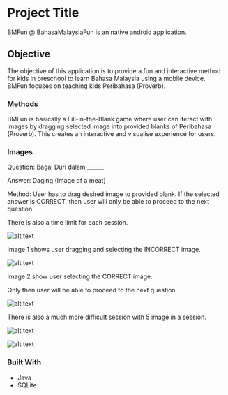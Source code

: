 # Project Title

BMFun @ BahasaMalaysiaFun is an native android application. 

## Objective

The objective of this application is to provide a fun and interactive method for kids in preschool to learn Bahasa Malaysia using a mobile device. BMFun focuses on teaching kids Peribahasa (Proverb).


### Methods

BMFun is basically a Fill-in-the-Blank game where user can iteract with images by dragging selected image into provided blanks of Peribahasa (Proverb). This creates an interactive and visualise experience for users.

### Images
Question: Bagai Duri dalam ______

Answer: Daging (Image of a meat)

Method: User has to drag desired image to provided blank. If the selected answer is CORRECT, then user will only be able to proceed to the next question.

There is also a time limit for each session.

![alt text](https://raw.githubusercontent.com/jsam6/BMFun/master/bmfun-img/image1.jpg "Image 1")

Image 1 shows user dragging and selecting the INCORRECT image.

![alt text](https://raw.githubusercontent.com/jsam6/BMFun/master/bmfun-img/image3.jpg "Image 2")

Image 2 show user selecting the CORRECT image.

Only then user will be able to proceed to the next question.

![alt text](https://raw.githubusercontent.com/jsam6/BMFun/master/bmfun-img/IMAGE4.jpg "Image 3")

There is also a much more difficult session with 5 image in a session.

![alt text](https://raw.githubusercontent.com/jsam6/BMFun/master/bmfun-img/main5.JPG "Image 4")

![alt text](https://raw.githubusercontent.com/jsam6/BMFun/master/bmfun-img/main5-1.JPG "Image 5")



### Built With
* Java
* SQLite
